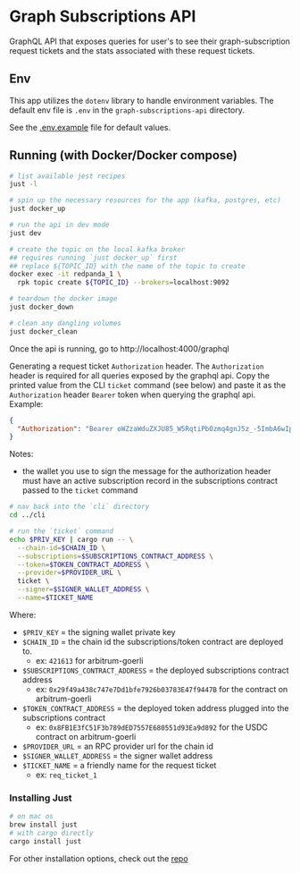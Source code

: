 # Graph Subscriptions API

GraphQL API that exposes queries for user's to see their graph-subscription request tickets and the stats associated with these request tickets.

## Env

This app utilizes the `dotenv` library to handle environment variables. The default env file is `.env` in the `graph-subscriptions-api` directory.

See the [.env.example](./.env.example) file for default values.

## Running (with Docker/Docker compose)

```bash
# list available jest recipes
just -l

# spin up the necessary resources for the app (kafka, postgres, etc)
just docker_up

# run the api in dev mode
just dev

# create the topic on the local kafka broker
## requires running `just docker_up` first
## replace ${TOPIC_ID} with the name of the topic to create
docker exec -it redpanda_1 \
  rpk topic create ${TOPIC_ID} --brokers=localhost:9092

# teardown the docker image
just docker_down

# clean any dangling volumes
just docker_clean
```

Once the api is running, go to http://localhost:4000/graphql

Generating a request ticket `Authorization` header.
The `Authorization` header is required for all queries exposed by the graphql api.
Copy the printed value from the CLI `ticket` command (see below) and paste it as the `Authorization` header `Bearer` token when querying the graphql api. Example:

```json
{
  "Authorization": "Bearer oWZzaWduZXJU85_W5RqtiPb0zmq4gnJ5z_-5ImbA6wIp3scGHIyDvZ3rbuxtrpn3g77L1StaJf1smrTVSkIgBeV0vPEePGiZWSi3AuklQ5kJPvQi80b9TcLoUKvUGw"
}
```

Notes:

- the wallet you use to sign the message for the authorization header must have an active subscription record in the subscriptions contract passed to the `ticket` command

```bash
# nav back into the `cli` directory
cd ../cli

# run the `ticket` command
echo $PRIV_KEY | cargo run -- \
  --chain-id=$CHAIN_ID \
  --subscriptions=$SUBSCRIPTIONS_CONTRACT_ADDRESS \
  --token=$TOKEN_CONTRACT_ADDRESS \
  --provider=$PROVIDER_URL \
  ticket \
  --signer=$SIGNER_WALLET_ADDRESS \
  --name=$TICKET_NAME
```

Where:

- `$PRIV_KEY` = the signing wallet private key
- `$CHAIN_ID` = the chain id the subscriptions/token contract are deployed to.
  - ex: `421613` for arbitrum-goerli
- `$SUBSCRIPTIONS_CONTRACT_ADDRESS` = the deployed subscriptions contract address
  - ex: `0x29f49a438c747e7Dd1bfe7926b03783E47f9447B` for the contract on arbitrum-goerli
- `$TOKEN_CONTRACT_ADDRESS` = the deployed token address plugged into the subscriptions contract
  - ex: `0x8FB1E3fC51F3b789dED7557E680551d93Ea9d892` for the USDC contract on arbitrum-goerli
- `$PROVIDER_URL` = an RPC provider url for the chain id
- `$SIGNER_WALLET_ADDRESS` = the signer wallet address
- `$TICKET_NAME` = a friendly name for the request ticket
  - ex: `req_ticket_1`

### Installing Just

```bash
# on mac os
brew install just
# with cargo directly
cargo install just
```

For other installation options, check out the [repo](https://github.com/casey/just#packages)
